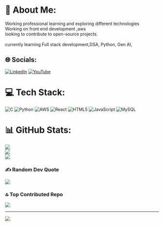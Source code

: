 # 💫 About Me:
Working professional learning and exploring different  technologies<br>Working on front end development ,aws<br>looking to contribute to open-source projects.<br><br> currently learning Full stack development,DSA, Python, Gen AI, 


## 🌐 Socials:
[![LinkedIn](https://img.shields.io/badge/LinkedIn-%230077B5.svg?logo=linkedin&logoColor=white)](https://linkedin.com/in/shreyainamdar55) [![YouTube](https://img.shields.io/badge/YouTube-%23FF0000.svg?logo=YouTube&logoColor=white)](https://youtube.com/@@shreyavinamdar3644) 

# 💻 Tech Stack:
![C](https://img.shields.io/badge/c-%2300599C.svg?style=for-the-badge&logo=c&logoColor=white) ![Python](https://img.shields.io/badge/python-3670A0?style=for-the-badge&logo=python&logoColor=ffdd54) ![AWS](https://img.shields.io/badge/AWS-%23FF9900.svg?style=for-the-badge&logo=amazon-aws&logoColor=white) ![React](https://img.shields.io/badge/react-%2320232a.svg?style=for-the-badge&logo=react&logoColor=%2361DAFB) ![HTML5](https://img.shields.io/badge/html5-%23E34F26.svg?style=for-the-badge&logo=html5&logoColor=white) ![JavaScript](https://img.shields.io/badge/javascript-%23323330.svg?style=for-the-badge&logo=javascript&logoColor=%23F7DF1E) ![MySQL](https://img.shields.io/badge/mysql-4479A1.svg?style=for-the-badge&logo=mysql&logoColor=white)
# 📊 GitHub Stats:
![](https://github-readme-stats.vercel.app/api?username=shreyainamdar&theme=dark&hide_border=false&include_all_commits=false&count_private=false)<br/>
![](https://github-readme-streak-stats.herokuapp.com/?user=shreyainamdar&theme=dark&hide_border=false)<br/>
![](https://github-readme-stats.vercel.app/api/top-langs/?username=shreyainamdar&theme=dark&hide_border=false&include_all_commits=false&count_private=false&layout=compact)

### ✍️ Random Dev Quote
![](https://quotes-github-readme.vercel.app/api?type=horizontal&theme=radical)

### 🔝 Top Contributed Repo
![](https://github-contributor-stats.vercel.app/api?username=shreyainamdar&limit=5&theme=dark&combine_all_yearly_contributions=true)

---
[![](https://visitcount.itsvg.in/api?id=shreyainamdar&icon=0&color=0)](https://visitcount.itsvg.in)

<!-- Proudly created with GPRM ( https://gprm.itsvg.in ) -->
